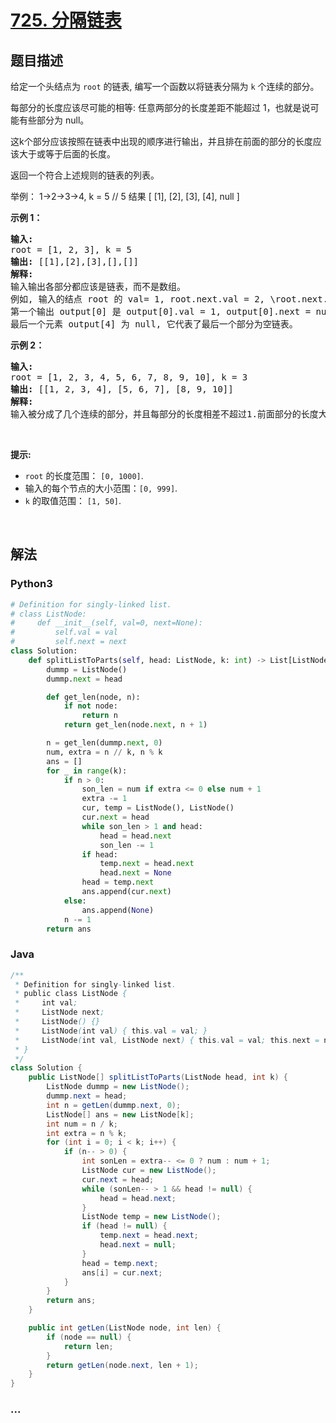 # [725. 分隔链表](https://leetcode-cn.com/problems/split-linked-list-in-parts)



## 题目描述

<!-- 这里写题目描述 -->

<p>给定一个头结点为 <code>root</code> 的链表, 编写一个函数以将链表分隔为 <code>k</code> 个连续的部分。</p>

<p>每部分的长度应该尽可能的相等: 任意两部分的长度差距不能超过 1，也就是说可能有些部分为 null。</p>

<p>这k个部分应该按照在链表中出现的顺序进行输出，并且排在前面的部分的长度应该大于或等于后面的长度。</p>

<p>返回一个符合上述规则的链表的列表。</p>

<p>举例： 1-&gt;2-&gt;3-&gt;4, k = 5 // 5 结果 [ [1], [2], [3], [4], null ]</p>

<p><strong>示例 1：</strong></p>

<pre>
<strong>输入:</strong> 
root = [1, 2, 3], k = 5
<strong>输出:</strong> [[1],[2],[3],[],[]]
<strong>解释:</strong>
输入输出各部分都应该是链表，而不是数组。
例如, 输入的结点 root 的 val= 1, root.next.val = 2, \root.next.next.val = 3, 且 root.next.next.next = null。
第一个输出 output[0] 是 output[0].val = 1, output[0].next = null。
最后一个元素 output[4] 为 null, 它代表了最后一个部分为空链表。
</pre>

<p><strong>示例 2：</strong></p>

<pre>
<strong>输入:</strong> 
root = [1, 2, 3, 4, 5, 6, 7, 8, 9, 10], k = 3
<strong>输出:</strong> [[1, 2, 3, 4], [5, 6, 7], [8, 9, 10]]
<strong>解释:</strong>
输入被分成了几个连续的部分，并且每部分的长度相差不超过1.前面部分的长度大于等于后面部分的长度。
</pre>

<p>&nbsp;</p>

<p><strong>提示:</strong></p>

<ul>
	<li><code>root</code> 的长度范围：&nbsp;<code>[0, 1000]</code>.</li>
	<li>输入的每个节点的大小范围：<code>[0, 999]</code>.</li>
	<li><code>k</code>&nbsp;的取值范围：&nbsp;<code>[1, 50]</code>.</li>
</ul>

<p>&nbsp;</p>


## 解法

<!-- 这里可写通用的实现逻辑 -->

<!-- tabs:start -->

### **Python3**

<!-- 这里可写当前语言的特殊实现逻辑 -->

```python
# Definition for singly-linked list.
# class ListNode:
#     def __init__(self, val=0, next=None):
#         self.val = val
#         self.next = next
class Solution:
    def splitListToParts(self, head: ListNode, k: int) -> List[ListNode]:
        dummp = ListNode()
        dummp.next = head

        def get_len(node, n):
            if not node:
                return n
            return get_len(node.next, n + 1)

        n = get_len(dummp.next, 0)
        num, extra = n // k, n % k
        ans = []
        for _ in range(k):
            if n > 0:
                son_len = num if extra <= 0 else num + 1
                extra -= 1
                cur, temp = ListNode(), ListNode()
                cur.next = head
                while son_len > 1 and head:
                    head = head.next
                    son_len -= 1
                if head:
                    temp.next = head.next
                    head.next = None
                head = temp.next
                ans.append(cur.next)
            else:
                ans.append(None)
            n -= 1
        return ans
```

### **Java**

<!-- 这里可写当前语言的特殊实现逻辑 -->

```java
/**
 * Definition for singly-linked list.
 * public class ListNode {
 *     int val;
 *     ListNode next;
 *     ListNode() {}
 *     ListNode(int val) { this.val = val; }
 *     ListNode(int val, ListNode next) { this.val = val; this.next = next; }
 * }
 */
class Solution {
    public ListNode[] splitListToParts(ListNode head, int k) {
        ListNode dummp = new ListNode();
        dummp.next = head;
        int n = getLen(dummp.next, 0);
        ListNode[] ans = new ListNode[k];
        int num = n / k;
        int extra = n % k;
        for (int i = 0; i < k; i++) {
            if (n-- > 0) {
                int sonLen = extra-- <= 0 ? num : num + 1;
                ListNode cur = new ListNode();
                cur.next = head;
                while (sonLen-- > 1 && head != null) {
                    head = head.next;
                }
                ListNode temp = new ListNode();
                if (head != null) {
                    temp.next = head.next;
                    head.next = null;
                }
                head = temp.next;
                ans[i] = cur.next;
            }
        }
        return ans;
    }

    public int getLen(ListNode node, int len) {
        if (node == null) {
            return len;
        } 
        return getLen(node.next, len + 1);
    }
}
```

### **...**

```

```

<!-- tabs:end -->
